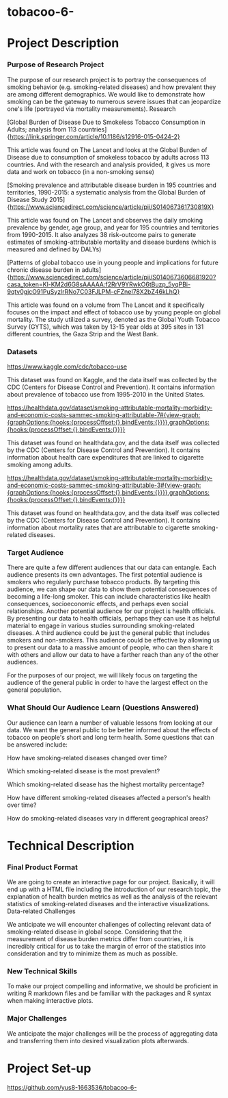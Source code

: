 # tobacoo-6-

# Project Description

### Purpose of Research Project

The purpose of our research project is to portray the consequences of smoking behavior (e.g. smoking-related diseases) and how prevalent they are among different demographics. We would like to demonstrate how smoking can be the gateway to numerous severe issues that can jeopardize one's life (portrayed via mortality measurements). 
Research

[Global Burden of Disease Due to Smokeless Tobacco Consumption in Adults; analysis from 113 countries]{https://link.springer.com/article/10.1186/s12916-015-0424-2}

This article was found on The Lancet and looks at the Global Burden of Disease due to consumption of smokeless tobacco by adults across 113 countries. And with the research and analysis provided, it gives us more data and work on tobacco (in a non-smoking sense)

[Smoking prevalence and attributable disease burden in 195 countries and territories, 1990-2015: a systematic analysis from the Global Burden of Disease Study 2015]{https://www.sciencedirect.com/science/article/pii/S014067361730819X}

This article was found on The Lancet and observes the daily smoking prevalence by gender, age group, and year for 195 countries and territories from 1990-2015. It also analyzes 38 risk-outcome pairs to generate estimates of smoking-attributable mortality and disease burdens (which is measured and defined by DALYs)

[Patterns of global tobacco use in young people and implications for future chronic disease burden in adults]{https://www.sciencedirect.com/science/article/pii/S0140673606681920?casa_token=Kl-KM2d6G8sAAAAA:f2RrV9YRwkO6tBuzp_5yqPBi-9qtv0gjcO91PuSyzlrRNo7C03FJLPM-cFZneI78X2bZ46kLhQ}

This article was found on a volume from The Lancet and it specifically focuses on the impact and effect of tobacco use by young people on global mortality. The study utilized a survey, denoted as the Global Youth Tobacco Survey (GYTS), which was taken by 13-15 year olds at 395 sites in 131 different countries, the Gaza Strip and the West Bank.

### Datasets

https://www.kaggle.com/cdc/tobacco-use

This dataset was found on Kaggle, and the data itself was collected by the CDC (Centers for Disease Control and Prevention). It contains information about prevalence of tobacco use from 1995-2010 in the United States. 

https://healthdata.gov/dataset/smoking-attributable-mortality-morbidity-and-economic-costs-sammec-smoking-attributable-7#{view-graph:{graphOptions:{hooks:{processOffset:{},bindEvents:{}}}},graphOptions:{hooks:{processOffset:{},bindEvents:{}}}}

This dataset was found on healthdata.gov, and the data itself was collected by the CDC (Centers for Disease Control and Prevention). It contains information about health care expenditures that are linked to cigarette smoking among adults. 

https://healthdata.gov/dataset/smoking-attributable-mortality-morbidity-and-economic-costs-sammec-smoking-attributable-3#{view-graph:{graphOptions:{hooks:{processOffset:{},bindEvents:{}}}},graphOptions:{hooks:{processOffset:{},bindEvents:{}}}}

This dataset was found on healthdata.gov, and the data itself was collected by the CDC (Centers for Disease Control and Prevention). It contains information about mortality rates that are attributable to cigarette smoking-related diseases. 

### Target Audience

There are quite a few different audiences that our data can entangle. Each audience presents its own advantages. The first potential audience is smokers who regularly purchase tobacco products. By targeting this audience, we can shape our data to show them potential consequences of becoming a life-long smoker. This can include characteristics like health consequences, socioeconomic effects, and perhaps even social relationships. Another potential audience for our project is health officials. By presenting our data to health officials, perhaps they can use it as helpful material to engage in various studies surrounding smoking-related diseases. A third audience could be just the general public that includes smokers and non-smokers. This audience could be effective by allowing us to present our data to a massive amount of people, who can then share it with others and allow our data to have a farther reach than any of the other audiences.

For the purposes of our project, we will likely focus on targeting the audience of the general public in order to have the largest effect on the general population.

### What Should Our Audience Learn (Questions Answered)

Our audience can learn a number of valuable lessons from looking at our data. We want the general public to be better informed about the effects of tobacco on people's short and long term health. Some questions that can be answered include:

How have smoking-related diseases changed over time?

Which smoking-related disease is the most prevalent?

Which smoking-related disease has the highest mortality percentage?

How have different smoking-related diseases affected a person's health over time?

How do smoking-related diseases vary in different geographical areas?

# Technical Description

### Final Product Format

We are going to create an interactive page for our project. Basically, it will end up with a HTML file including the introduction of our research topic, the explanation of health burden metrics as well as the analysis of the relevant statistics of smoking-related diseases and the interactive visualizations.
Data-related Challenges

We anticipate we will encounter challenges of collecting relevant data of smoking-related disease in global scope. Considering that the measurement of disease burden metrics differ from countries, it is incredibly critical for us to take the margin of error of the statistics into consideration and try to minimize them as much as possible.

### New Technical Skills

To make our project compelling and informative, we should be proficient in writing R markdown files and be familiar with the packages and R syntax when making interactive plots. 

### Major Challenges

We anticipate the major challenges will be the process of aggregating data and transferring them into desired visualization plots afterwards. 

# Project Set-up
https://github.com/yus8-1663536/tobacoo-6-

